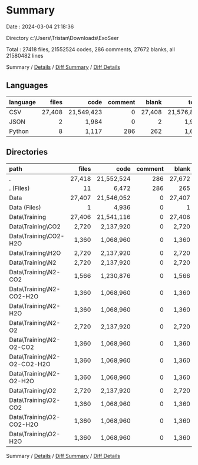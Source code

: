# Summary

Date : 2024-03-04 21:18:36

Directory c:\\Users\\Tristan\\Downloads\\ExoSeer

Total : 27418 files,  21552524 codes, 286 comments, 27672 blanks, all 21580482 lines

Summary / [Details](details.md) / [Diff Summary](diff.md) / [Diff Details](diff-details.md)

## Languages
| language | files | code | comment | blank | total |
| :--- | ---: | ---: | ---: | ---: | ---: |
| CSV | 27,408 | 21,549,423 | 0 | 27,408 | 21,576,831 |
| JSON | 2 | 1,984 | 0 | 2 | 1,986 |
| Python | 8 | 1,117 | 286 | 262 | 1,665 |

## Directories
| path | files | code | comment | blank | total |
| :--- | ---: | ---: | ---: | ---: | ---: |
| . | 27,418 | 21,552,524 | 286 | 27,672 | 21,580,482 |
| . (Files) | 11 | 6,472 | 286 | 265 | 7,023 |
| Data | 27,407 | 21,546,052 | 0 | 27,407 | 21,573,459 |
| Data (Files) | 1 | 4,936 | 0 | 1 | 4,937 |
| Data\\Training | 27,406 | 21,541,116 | 0 | 27,406 | 21,568,522 |
| Data\\Training\\CO2 | 2,720 | 2,137,920 | 0 | 2,720 | 2,140,640 |
| Data\\Training\\CO2-H2O | 1,360 | 1,068,960 | 0 | 1,360 | 1,070,320 |
| Data\\Training\\H2O | 2,720 | 2,137,920 | 0 | 2,720 | 2,140,640 |
| Data\\Training\\N2 | 2,720 | 2,137,920 | 0 | 2,720 | 2,140,640 |
| Data\\Training\\N2-CO2 | 1,566 | 1,230,876 | 0 | 1,566 | 1,232,442 |
| Data\\Training\\N2-CO2-H2O | 1,360 | 1,068,960 | 0 | 1,360 | 1,070,320 |
| Data\\Training\\N2-H2O | 1,360 | 1,068,960 | 0 | 1,360 | 1,070,320 |
| Data\\Training\\N2-O2 | 2,720 | 2,137,920 | 0 | 2,720 | 2,140,640 |
| Data\\Training\\N2-O2-CO2 | 1,360 | 1,068,960 | 0 | 1,360 | 1,070,320 |
| Data\\Training\\N2-O2-CO2-H2O | 1,360 | 1,068,960 | 0 | 1,360 | 1,070,320 |
| Data\\Training\\N2-O2-H2O | 1,360 | 1,068,960 | 0 | 1,360 | 1,070,320 |
| Data\\Training\\O2 | 2,720 | 2,137,920 | 0 | 2,720 | 2,140,640 |
| Data\\Training\\O2-CO2 | 1,360 | 1,068,960 | 0 | 1,360 | 1,070,320 |
| Data\\Training\\O2-CO2-H2O | 1,360 | 1,068,960 | 0 | 1,360 | 1,070,320 |
| Data\\Training\\O2-H2O | 1,360 | 1,068,960 | 0 | 1,360 | 1,070,320 |

Summary / [Details](details.md) / [Diff Summary](diff.md) / [Diff Details](diff-details.md)